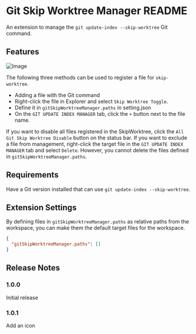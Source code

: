 # Git Skip Worktree Manager README

An extension to manage the `git update-index --skip-worktree` Git command.

## Features

![Image](https://github.com/AkasakiTomohiro/GitSkipWorktreeManager/blob/master/images/image.gif)

The following three methods can be used to register a file for `skip-worktree`.

- Adding a file with the Git command
- Right-click the file in Explorer and select `Skip Worktree Toggle`.
- Define it in `gitSkipWorktreeManager.paths` in setting.json
- On the `GIT UPDATE INDEX MANAGER` tab, click the `+` button next to the file name.

If you want to disable all files registered in the SkipWorktree, click the `All Git Skip Worktree Disable` button on the status bar.
If you want to exclude a file from management, right-click the target file in the `GIT UPDATE INDEX MANAGER` tab and select `Delete`. However, you cannot delete the files defined in `gitSkipWorktreeManager.paths`.

## Requirements

Have a Git version installed that can use `git update-index --skip-worktree`.

## Extension Settings

By defining files in `gitSkipWorktreeManager.paths` as relative paths from the workspace, you can make them the default target files for the workspace.

``` setting.json
{
  "gitSkipWorktreeManager.paths": []
}
```

## Release Notes

### 1.0.0

Initial release

### 1.0.1

Add an icon
